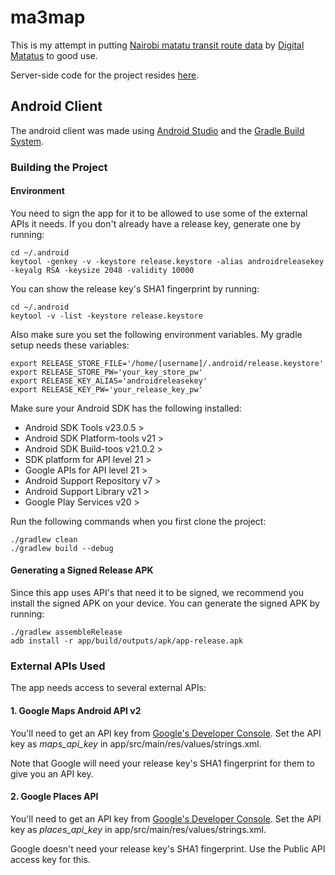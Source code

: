 # ma3map

This is my attempt in putting [Nairobi matatu transit route data](http://www.gtfs-data-exchange.com/agency/university-of-nairobi-c4dlab/) by [Digital Matatus](http://www.digitalmatatus.com/) to good use.

Server-side code for the project resides [here](https://github.com/jasonrogena/ma3map-server).


## Android Client

The android client was made using [Android Studio](https://developer.android.com/sdk/installing/studio.html) and the [Gradle Build System](http://www.gradle.org/).

### Building the Project

#### Environment

You need to sign the app for it to be allowed to use some of the external APIs it needs. If you don't already have a release key, generate one by running:

    cd ~/.android
    keytool -genkey -v -keystore release.keystore -alias androidreleasekey -keyalg RSA -keysize 2048 -validity 10000

You can show the release key's SHA1 fingerprint by running:

    cd ~/.android
    keytool -v -list -keystore release.keystore

Also make sure you set the following environment variables. My gradle setup needs these variables:

    export RELEASE_STORE_FILE='/home/[username]/.android/release.keystore'
    export RELEASE_STORE_PW='your_key_store_pw'
    export RELEASE_KEY_ALIAS='androidreleasekey'
    export RELEASE_KEY_PW='your_release_key_pw'

Make sure your Android SDK has the following installed:

 -  Android SDK Tools v23.0.5 > 
 -  Android SDK Platform-tools v21 >
 -  Android SDK Build-toos v21.0.2 >
 -  SDK platform for API level 21 >
 -  Google APIs for API level 21 >
 -  Android Support Repository v7 >
 -  Android Support Library v21 >
 -  Google Play Services v20 >

Run the following commands when you first clone the project:

    ./gradlew clean
    ./gradlew build --debug


#### Generating a Signed Release APK

Since this app uses API's that need it to be signed, we recommend you install the signed APK on your device. You can generate the signed APK by running:

    ./gradlew assembleRelease
    adb install -r app/build/outputs/apk/app-release.apk


### External APIs Used

The app needs access to several external APIs:

#### 1. Google Maps Android API v2

You'll need to get an API key from [Google's Developer Console](https://console.developers.google.com). Set the API key as *maps_api_key* in app/src/main/res/values/strings.xml.

Note that Google will need your release key's SHA1 fingerprint for them to give you an API key.


#### 2. Google Places API

You'll need to get an API key from [Google's Developer Console](https://console.developers.google.com). Set the API key as *places_api_key* in app/src/main/res/values/strings.xml. 

Google doesn't need your release key's SHA1 fingerprint. Use the Public API access key for this.